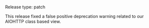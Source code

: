 Release type: patch

This release fixed a false positive deprecation warning related to our AIOHTTP class based view.

